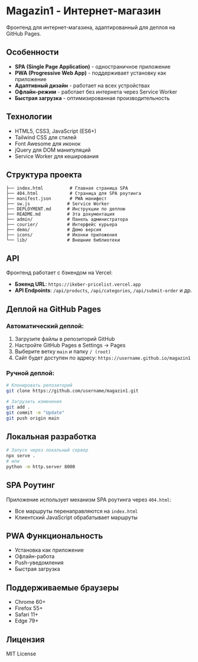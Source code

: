 # Magazin1 - Интернет-магазин

Фронтенд для интернет-магазина, адаптированный для деплоя на GitHub Pages.

## Особенности

- **SPA (Single Page Application)** - одностраничное приложение
- **PWA (Progressive Web App)** - поддерживает установку как приложение
- **Адаптивный дизайн** - работает на всех устройствах
- **Офлайн-режим** - работает без интернета через Service Worker
- **Быстрая загрузка** - оптимизированная производительность

## Технологии

- HTML5, CSS3, JavaScript (ES6+)
- Tailwind CSS для стилей
- Font Awesome для иконок
- jQuery для DOM манипуляций
- Service Worker для кеширования

## Структура проекта

```
├── index.html          # Главная страница SPA
├── 404.html            # Страница для SPA роутинга
├── manifest.json       # PWA манифест
├── sw.js              # Service Worker
├── DEPLOYMENT.md      # Инструкции по деплою
├── README.md          # Эта документация
├── admin/             # Панель администратора
├── courier/           # Интерфейс курьера
├── demo/              # Демо версия
├── icons/             # Иконки приложения
└── lib/               # Внешние библиотеки
```

## API

Фронтенд работает с бэкендом на Vercel:
- **Бэкенд URL**: `https://ikeber-pricelist.vercel.app`
- **API Endpoints**: `/api/products`, `/api/categories`, `/api/submit-order` и др.

## Деплой на GitHub Pages

### Автоматический деплой:
1. Загрузите файлы в репозиторий GitHub
2. Настройте GitHub Pages в Settings → Pages
3. Выберите ветку `main` и папку `/ (root)`
4. Сайт будет доступен по адресу: `https://username.github.io/magazin1`

### Ручной деплой:
```bash
# Клонировать репозиторий
git clone https://github.com/username/magazin1.git

# Загрузить изменения
git add .
git commit -m "Update"
git push origin main
```

## Локальная разработка

```bash
# Запуск через локальный сервер
npx serve .
# или
python -m http.server 8000
```

## SPA Роутинг

Приложение использует механизм SPA роутинга через `404.html`:
- Все маршруты перенаправляются на `index.html`
- Клиентский JavaScript обрабатывает маршруты

## PWA Функциональность

- Установка как приложение
- Офлайн-работа
- Push-уведомления
- Быстрая загрузка

## Поддерживаемые браузеры

- Chrome 60+
- Firefox 55+
- Safari 11+
- Edge 79+

## Лицензия

MIT License